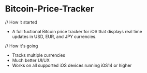 # Bitcoin-Price-Tracker

// How it started
+ A full fuctional Bitcoin price tracker for iOS that displays real time updates in USD, EUR, and JPY currencies.

// How it's going
+ Tracks multiple currencies
+ Much better UI/UX
+ Works on all supported iOS devices running iOS14 or higher
